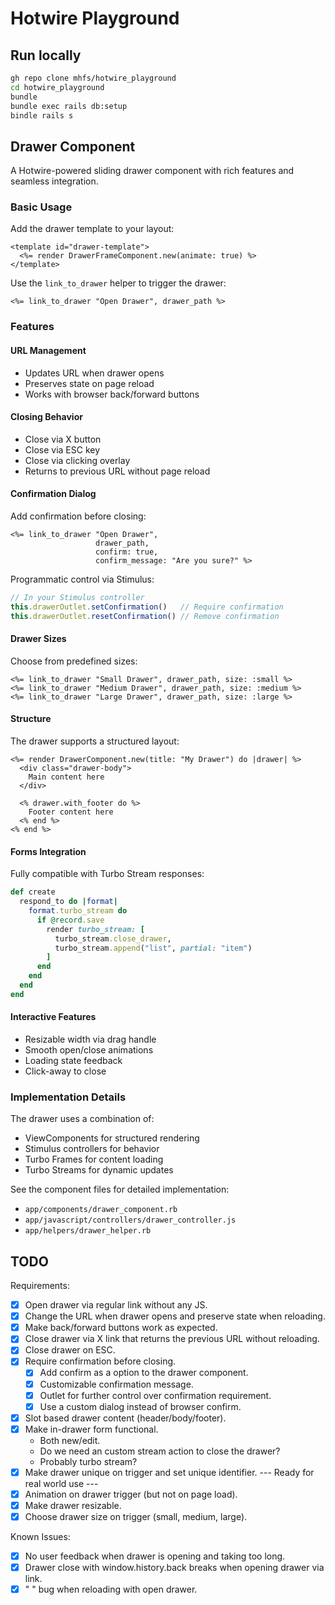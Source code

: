 # Hotwire Playground

## Run locally

```bash
gh repo clone mhfs/hotwire_playground
cd hotwire_playground
bundle
bundle exec rails db:setup
bindle rails s
```

## Drawer Component

A Hotwire-powered sliding drawer component with rich features and seamless integration.

### Basic Usage

Add the drawer template to your layout:

```erb
<template id="drawer-template">
  <%= render DrawerFrameComponent.new(animate: true) %>
</template>
```

Use the `link_to_drawer` helper to trigger the drawer:

```erb
<%= link_to_drawer "Open Drawer", drawer_path %>
```

### Features

#### URL Management
- Updates URL when drawer opens
- Preserves state on page reload
- Works with browser back/forward buttons

#### Closing Behavior
- Close via X button
- Close via ESC key
- Close via clicking overlay
- Returns to previous URL without page reload

#### Confirmation Dialog
Add confirmation before closing:

```erb
<%= link_to_drawer "Open Drawer",
                   drawer_path,
                   confirm: true,
                   confirm_message: "Are you sure?" %>
```

Programmatic control via Stimulus:
```js
// In your Stimulus controller
this.drawerOutlet.setConfirmation()   // Require confirmation
this.drawerOutlet.resetConfirmation() // Remove confirmation
```

#### Drawer Sizes
Choose from predefined sizes:

```erb
<%= link_to_drawer "Small Drawer", drawer_path, size: :small %>
<%= link_to_drawer "Medium Drawer", drawer_path, size: :medium %>
<%= link_to_drawer "Large Drawer", drawer_path, size: :large %>
```

#### Structure
The drawer supports a structured layout:

```erb
<%= render DrawerComponent.new(title: "My Drawer") do |drawer| %>
  <div class="drawer-body">
    Main content here
  </div>

  <% drawer.with_footer do %>
    Footer content here
  <% end %>
<% end %>
```

#### Forms Integration
Fully compatible with Turbo Stream responses:

```ruby
def create
  respond_to do |format|
    format.turbo_stream do
      if @record.save
        render turbo_stream: [
          turbo_stream.close_drawer,
          turbo_stream.append("list", partial: "item")
        ]
      end
    end
  end
end
```

#### Interactive Features
- Resizable width via drag handle
- Smooth open/close animations
- Loading state feedback
- Click-away to close

### Implementation Details

The drawer uses a combination of:
- ViewComponents for structured rendering
- Stimulus controllers for behavior
- Turbo Frames for content loading
- Turbo Streams for dynamic updates

See the component files for detailed implementation:
- `app/components/drawer_component.rb`
- `app/javascript/controllers/drawer_controller.js`
- `app/helpers/drawer_helper.rb`

## TODO

Requirements:
- [x] Open drawer via regular link without any JS.
- [x] Change the URL when drawer opens and preserve state when reloading.
- [x] Make back/forward buttons work as expected.
- [x] Close drawer via X link that returns the previous URL without reloading.
- [x] Close drawer on ESC.
- [x] Require confirmation before closing.
  - [x] Add confirm as a option to the drawer component.
  - [x] Customizable confirmation message.
  - [x] Outlet for further control over confirmation requirement.
  - [x] Use a custom dialog instead of browser confirm.
- [x] Slot based drawer content (header/body/footer).
- [x] Make in-drawer form functional.
  - Both new/edit.
  - Do we need an custom stream action to close the drawer?
  - Probably turbo stream?
- [x] Make drawer unique on trigger and set unique identifier.
--- Ready for real world use ---
- [x] Animation on drawer trigger (but not on page load).
- [x] Make drawer resizable.
- [x] Choose drawer size on trigger (small, medium, large).

Known Issues:
- [x] No user feedback when drawer is opening and taking too long.
- [x] Drawer close with window.history.back breaks when opening drawer via link.
- [x] "</div> </div>" bug when reloading with open drawer.
